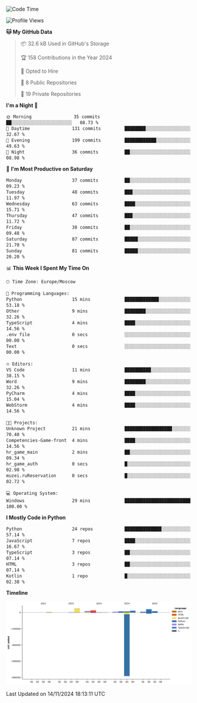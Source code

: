 <!--START_SECTION:waka-->
![Code Time](http://img.shields.io/badge/Code%20Time-551%20hrs%2010%20mins-blue)

![Profile Views](http://img.shields.io/badge/Profile%20Views-11-blue)

**🐱 My GitHub Data** 

> 📦 32.6 kB Used in GitHub's Storage 
 > 
> 🏆 158 Contributions in the Year 2024
 > 
> 💼 Opted to Hire
 > 
> 📜 8 Public Repositories 
 > 
> 🔑 19 Private Repositories 
 > 
**I'm a Night 🦉** 

```text
🌞 Morning                35 commits          ██░░░░░░░░░░░░░░░░░░░░░░░   08.73 % 
🌆 Daytime                131 commits         ████████░░░░░░░░░░░░░░░░░   32.67 % 
🌃 Evening                199 commits         ████████████░░░░░░░░░░░░░   49.63 % 
🌙 Night                  36 commits          ██░░░░░░░░░░░░░░░░░░░░░░░   08.98 % 
```
📅 **I'm Most Productive on Saturday** 

```text
Monday                   37 commits          ██░░░░░░░░░░░░░░░░░░░░░░░   09.23 % 
Tuesday                  48 commits          ███░░░░░░░░░░░░░░░░░░░░░░   11.97 % 
Wednesday                63 commits          ████░░░░░░░░░░░░░░░░░░░░░   15.71 % 
Thursday                 47 commits          ███░░░░░░░░░░░░░░░░░░░░░░   11.72 % 
Friday                   38 commits          ██░░░░░░░░░░░░░░░░░░░░░░░   09.48 % 
Saturday                 87 commits          █████░░░░░░░░░░░░░░░░░░░░   21.70 % 
Sunday                   81 commits          █████░░░░░░░░░░░░░░░░░░░░   20.20 % 
```


📊 **This Week I Spent My Time On** 

```text
🕑︎ Time Zone: Europe/Moscow

💬 Programming Languages: 
Python                   15 mins             █████████████░░░░░░░░░░░░   53.18 % 
Other                    9 mins              ████████░░░░░░░░░░░░░░░░░   32.26 % 
TypeScript               4 mins              ████░░░░░░░░░░░░░░░░░░░░░   14.56 % 
.env file                0 secs              ░░░░░░░░░░░░░░░░░░░░░░░░░   00.00 % 
Text                     0 secs              ░░░░░░░░░░░░░░░░░░░░░░░░░   00.00 % 

🔥 Editors: 
VS Code                  11 mins             ██████████░░░░░░░░░░░░░░░   38.15 % 
Word                     9 mins              ████████░░░░░░░░░░░░░░░░░   32.26 % 
PyCharm                  4 mins              ████░░░░░░░░░░░░░░░░░░░░░   15.04 % 
WebStorm                 4 mins              ████░░░░░░░░░░░░░░░░░░░░░   14.56 % 

🐱‍💻 Projects: 
Unknown Project          21 mins             ██████████████████░░░░░░░   70.40 % 
Competencies-Game-front  4 mins              ████░░░░░░░░░░░░░░░░░░░░░   14.56 % 
hr_game_main             2 mins              ██░░░░░░░░░░░░░░░░░░░░░░░   09.34 % 
hr_game_auth             0 secs              █░░░░░░░░░░░░░░░░░░░░░░░░   02.98 % 
muzei.ruReservation      0 secs              █░░░░░░░░░░░░░░░░░░░░░░░░   02.72 % 

💻 Operating System: 
Windows                  29 mins             █████████████████████████   100.00 % 
```

**I Mostly Code in Python** 

```text
Python                   24 repos            ██████████████░░░░░░░░░░░   57.14 % 
JavaScript               7 repos             ████░░░░░░░░░░░░░░░░░░░░░   16.67 % 
TypeScript               3 repos             ██░░░░░░░░░░░░░░░░░░░░░░░   07.14 % 
HTML                     3 repos             ██░░░░░░░░░░░░░░░░░░░░░░░   07.14 % 
Kotlin                   1 repo              █░░░░░░░░░░░░░░░░░░░░░░░░   02.38 % 
```



**Timeline**

![Lines of Code chart](https://raw.githubusercontent.com/adlemx/adlemx/main/assets/bar_graph.png)


 Last Updated on 14/11/2024 18:13:11 UTC
<!--END_SECTION:waka-->

